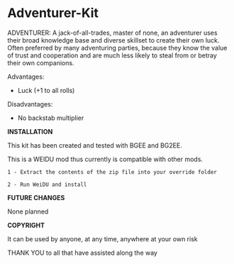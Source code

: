 # Adventurer-Kit

ADVENTURER: A jack-of-all-trades, master of none, an adventurer uses their broad knowledge base and diverse skillset to create their own luck. Often preferred by many adventuring parties, because they know the value of trust and cooperation and are much less likely to steal from or betray their own companions.

Advantages:
- Luck (+1 to all rolls)

Disadvantages:
- No backstab multiplier

**INSTALLATION** 
                 
This kit has been created and tested with BGEE and BG2EE. 

This is a WEIDU mod thus currently is compatible with other mods.

	1 - Extract the contents of the zip file into your override folder

	2 - Run WeiDU and install
 
**FUTURE CHANGES** 

None planned

**COPYRIGHT**

It can be used by anyone, at any time, anywhere at your own risk

THANK YOU to all that have assisted along the way
